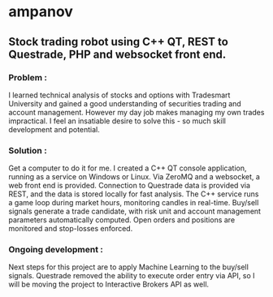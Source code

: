# ampanov
## Stock trading robot using C++ QT, REST to Questrade, PHP and websocket front end.

### Problem : 

I learned technical analysis of stocks and options with Tradesmart University and gained a good understanding of securities trading and account management.  However my day job makes managing my own trades impractical.  I feel an insatiable desire to solve this - so much skill development and potential.

### Solution : 

Get a computer to do it for me.  I created a C++ QT console application, running as a service on Windows or Linux.  Via ZeroMQ and a websocket, a web front end is provided.  Connection to Questrade data is provided via REST, and the data is stored locally for fast analysis.  The C++ service runs a game loop during market hours, monitoring candles in real-time.  Buy/sell signals generate a trade candidate, with risk unit and account management parameters automatically computed.  Open orders and positions are monitored and stop-losses enforced.

### Ongoing development : 

Next steps for this project are to apply Machine Learning to the buy/sell signals.  Questrade removed the ability to execute order entry via API, so I will be moving the project to Interactive Brokers API as well.
